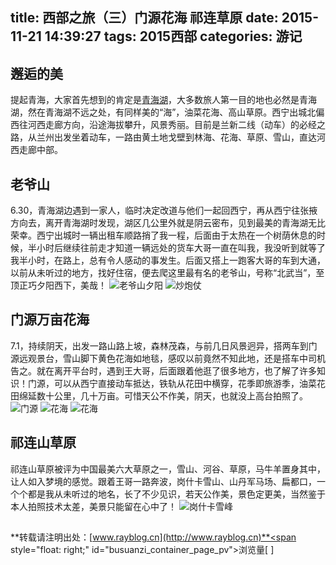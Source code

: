 title: 西部之旅（三）门源花海 祁连草原
date: 2015-11-21 14:39:27
tags: 2015西部
categories: 游记
---
## 邂逅的美
提起青海，大家首先想到的肯定是[青海湖](/2015/11/20/west-trip-2)，大多数旅人第一目的地也必然是青海湖，然在青海湖不远之处，有同样美的“海”，油菜花海、高山草原。西宁出城北偏西往河西走廊方向，沿途海拔攀升，风景秀丽。目前是兰新二线（动车）的必经之路，从兰州出发坐着动车，一路由黄土地戈壁到林海、花海、草原、雪山，直达河西走廊中部。
<!-- more -->
## 老爷山
6.30，青海湖边遇到一家人，临时决定改道与他们一起回西宁，再从西宁往张掖方向去，离开青海湖时发现，湖区几公里外就是阴云密布，见到最美的青海湖无比荣幸。西宁出城时一辆出租车顺路捎了我一程，后面由于太热在一个树荫休息的时候，半小时后继续往前走才知道一辆远处的货车大哥一直在叫我，我没听到就等了我半小时，在路上，总有令人感动的事发生。后面又搭上一跑客大哥的车到大通，以前从未听过的地方，找好住宿，便去爬这里最有名的老爷山，号称“北武当”，至顶正巧夕阳西下，美哉！
![老爷山夕阳](http://7xodcg.com1.z0.glb.clouddn.com/rayblogP6300307.JPG)
![炒炮仗](http://7xodcg.com1.z0.glb.clouddn.com/rayblogP6300321.JPG)
## 门源万亩花海
7.1，持续阴天，出发一路山路上坡，森林茂森，与前几日风景迥异，搭两车到门源远观景台，雪山脚下黄色花海如地毯，感叹以前竟然不知此地，还是搭车中司机告之。就在离开平台时，遇到王大哥，后面跟着他逛了很多地方，也了解了许多知识！门源，可以从西宁直接动车抵达，铁轨从花田中横穿，花季即旅游季，油菜花田绵延数十公里，几十万亩。可惜天公不作美，阴天，也就没上高台拍照了。
![门源](http://7xodcg.com1.z0.glb.clouddn.com/rayblogP7010404.JPG)
![花海](http://7xodcg.com1.z0.glb.clouddn.com/rayblogP7010344.JPG)
![花海](http://7xodcg.com1.z0.glb.clouddn.com/rayblogIMG_20150701_154232.jpg)
## 祁连山草原
祁连山草原被评为中国最美六大草原之一，雪山、河谷、草原，马牛羊置身其中，让人如入梦境的感觉。跟着王哥一路奔波，岗什卡雪山、山丹军马场、扁都口，一个个都是我从未听过的地名，长了不少见识，若天公作美，景色定更美，当然鉴于本人拍照技术太差，美景只能留在心中了！
![岗什卡雪峰](http://7xodcg.com1.z0.glb.clouddn.com/rayblogP7010440.JPG)

## <!-- -->
**转载请注明出处：[www.rayblog.cn](http://www.rayblog.cn)**<span style="float: right;" id="busuanzi_container_page_pv">浏览量[ <span id="busuanzi_value_page_pv"></span> ]</span>	
